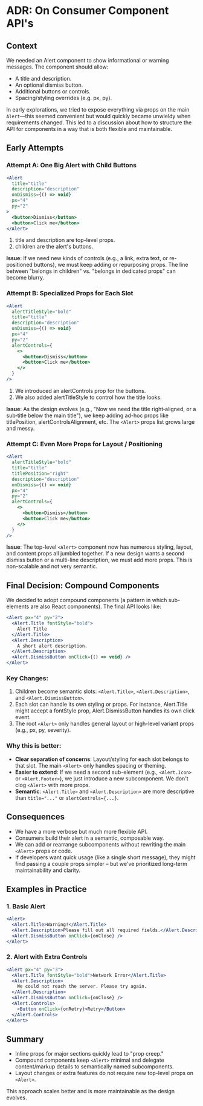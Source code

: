 # ADR: On Consumer Component API's

## Context

We needed an Alert component to show informational or warning messages. The
component should allow:

- A title and description.
- An optional dismiss button.
- Additional buttons or controls.
- Spacing/styling overrides (e.g. px, py).

In early explorations, we tried to expose everything via props on the main
`Alert`—this seemed convenient but would quickly became unwieldy when
requirements changed. This led to a discussion about how to structure the API
for components in a way that is both flexible and maintainable.

## Early Attempts

### Attempt A: One Big Alert with Child Buttons

```jsx
<Alert
  title="title"
  description="description"
  onDismiss={() => void}
  px="4"
  py="2"
>
  <button>Dismiss</button>
  <button>Click me</button>
</Alert>
```

1. title and description are top-level props.
2. children are the alert's buttons.

**Issue**: If we need new kinds of controls (e.g., a link, extra text, or
re-positioned buttons), we must keep adding or repurposing props. The line
between "belongs in children" vs. "belongs in dedicated props" can become
blurry.

### Attempt B: Specialized Props for Each Slot

```jsx
<Alert
  alertTitleStyle="bold"
  title="title"
  description="description"
  onDismiss={() => void}
  px="4"
  py="2"
  alertControls={
    <>
      <button>Dismiss</button>
      <button>Click me</button>
    </>
  }
/>
```

1. We introduced an alertControls prop for the buttons.
2. We also added alertTitleStyle to control how the title looks.

**Issue**: As the design evolves (e.g., "Now we need the title right‐aligned, or
a sub‐title below the main title"), we keep adding ad-hoc props like
titlePosition, alertControlsAlignment, etc. The `<Alert>` props list grows large
and messy.

### Attempt C: Even More Props for Layout / Positioning

```jsx
<Alert
  alertTitleStyle="bold"
  title="title"
  titlePosition="right"
  description="description"
  onDismiss={() => void}
  px="4"
  py="2"
  alertControls={
    <>
      <button>Dismiss</button>
      <button>Click me</button>
    </>
  }
/>
```

**Issue**: The top-level `<Alert>` component now has numerous styling, layout,
and content props all jumbled together. If a new design wants a second dismiss
button or a multi-line description, we must add more props. This is non-scalable
and not very semantic.

## Final Decision: Compound Components

We decided to adopt compound components (a pattern in which sub-elements are
also React components). The final API looks like:

```jsx
<Alert px="4" py="2">
  <Alert.Title fontStyle="bold">
    Alert Title
  </Alert.Title>
  <Alert.Description>
    A short alert description.
  </Alert.Description>
  <Alert.DismissButton onClick={() => void} />
</Alert>
```

### Key Changes:

1. Children become semantic slots: `<Alert.Title>`, `<Alert.Description>`, and
   `<Alert.DismissButton>`.
2. Each slot can handle its own styling or props. For instance, Alert.Title
   might accept a fontStyle prop, Alert.DismissButton handles its own click
   event.
3. The root `<Alert>` only handles general layout or high-level variant props
   (e.g., px, py, severity).

### Why this is better:

- **Clear separation of concerns**: Layout/styling for each slot belongs to that
  slot. The main `<Alert>` only handles spacing or theming.
- **Easier to extend**: If we need a second sub-element (e.g., `<Alert.Icon>` or
  `<Alert.Footer>`), we just introduce a new subcomponent. We don't clog
  `<Alert>` with more props.
- **Semantic**: `<Alert.Title>` and `<Alert.Description>` are more descriptive
  than `title="..."` or `alertControls={...}`.

## Consequences

- We have a more verbose but much more flexible API.
- Consumers build their alert in a semantic, composable way.
- We can add or rearrange subcomponents without rewriting the main `<Alert>`
  props or code.
- If developers want quick usage (like a single short message), they might find
  passing a couple props simpler – but we've prioritized long-term
  maintainability and clarity.

## Examples in Practice

### 1. Basic Alert

```jsx
<Alert>
  <Alert.Title>Warning!</Alert.Title>
  <Alert.Description>Please fill out all required fields.</Alert.Description>
  <Alert.DismissButton onClick={onClose} />
</Alert>
```

### 2. Alert with Extra Controls

```jsx
<Alert px="4" py="3">
  <Alert.Title fontStyle="bold">Network Error</Alert.Title>
  <Alert.Description>
    We could not reach the server. Please try again.
  </Alert.Description>
  <Alert.DismissButton onClick={onClose} />
  <Alert.Controls>
    <Button onClick={onRetry}>Retry</Button>
  </Alert.Controls>
</Alert>
```

## Summary

- Inline props for major sections quickly lead to "prop creep."
- Compound components keep `<Alert>` minimal and delegate content/markup details
  to semantically named subcomponents.
- Layout changes or extra features do not require new top-level props on
  `<Alert>`.

This approach scales better and is more maintainable as the design evolves.
